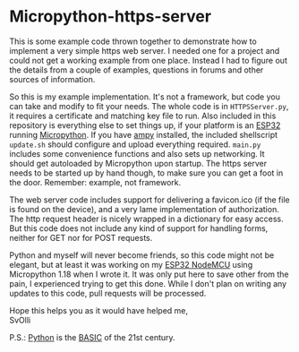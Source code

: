 Micropython-https-server
========================

This is some example code thrown together to demonstrate how to implement a
very simple https web server. I needed one for a project and could not get a
working example from one place. Instead I had to figure out the details from
a couple of examples, questions in forums and other sources of information.

So this is my example implementation. It's not a framework, but code you can
take and modify to fit your needs. The whole code is in `HTTPSServer.py`, it
requires a certificate and matching key file to run. Also included in this
repository is everything else to set things up, if your platform is an
[ESP32](https://en.wikipedia.org/wiki/ESP32) running
[Micropython](https://micropython.org/). If you have
[ampy](https://github.com/scientifichackers/ampy) installed, the included
shellscript `update.sh` should configure and upload everything required.
`main.py` includes some convenience functions and also sets up networking.
It should get autoloaded by Micropython upon startup. The https server needs
to be started up by hand though, to make sure you can get a foot in the door.
Remember: example, not framework.

The web server code includes support for delivering a favicon.ico (if the
file is found on the device), and a very lame implementation of authorization.
The http request header is nicely wrapped in a dictionary for easy access. But
this code does not include any kind of support for handling forms, neither for
GET nor for POST requests.

Python and myself will never become friends, so this code might not be
elegant, but at least it was working on my [ESP32 NodeMCU](https://www.berrybase.de/dev.-boards/esp8266-esp32-d1-mini/boards/esp32-nodemcu-development-board)
using Micropython 1.18 when I wrote it. It was only put here to save other
from the pain, I experienced trying to get this done. While I don't plan on
writing any updates to this code, pull requests will be processed.

Hope this helps you as it would have helped me, \
SvOlli

P.S.: [Python](https://en.wikipedia.org/wiki/Python_(programming_language))
is the [BASIC](https://en.wikipedia.org/wiki/BASIC) of the 21st century.

